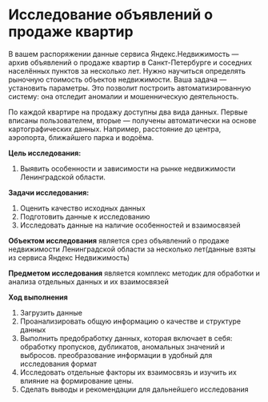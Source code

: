 # Исследование объявлений о продаже квартир

В вашем распоряжении данные сервиса Яндекс.Недвижимость — архив объявлений о продаже квартир в Санкт-Петербурге и соседних населённых пунктов за несколько лет. Нужно научиться определять рыночную стоимость объектов недвижимости. Ваша задача — установить параметры. Это позволит построить автоматизированную систему: она отследит аномалии и мошенническую деятельность. 

По каждой квартире на продажу доступны два вида данных. Первые вписаны пользователем, вторые — получены автоматически на основе картографических данных. Например, расстояние до центра, аэропорта, ближайшего парка и водоёма. 

**Цель исследования:** 
1. Выявить особенности и зависимости на рынке недвижимости Ленинградской области.

**Задачи исследования:**
1. Оценить качество исходных данных
2. Подготовить данные к исследованию
3. Исследовать данные на наличие особенностей и взаимосвязей

**Объектом исследования** является срез объявлений о продаже недвижимости Ленинградской области за несколько лет(данные взяты из сервиса Яндекс Недвижимость)

**Предметом исследования** является комплекс методик для обработки и анализа отдельных данных и их взаимосвязей

**Ход выполнения**
1. Загрузить данные
2. Проанализировать общую информацию о качестве и структуре данных
3. Выполнить предобработку данных, которая включает в себя: обработку пропусков, дубликатов, аномальных значений и выбросов. преобразование информации в удобный для исследования формат
4. Исследовать отдельные факторы их взаимосвязь и изучить их влияние на формирование цены.
5. Сделать выводы и рекомендации для дальнейшего исследования
